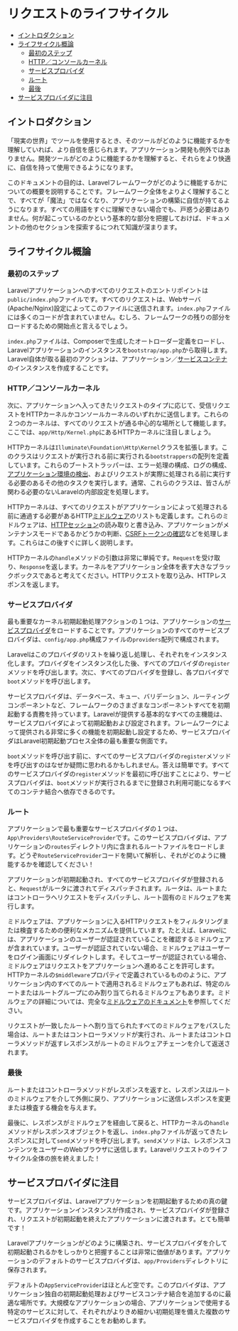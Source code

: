 # リクエストのライフサイクル

- [イントロダクション](#introduction)
- [ライフサイクル概論](#lifecycle-overview)
    - [最初のステップ](#first-steps)
    - [HTTP／コンソールカーネル](#http-console-kernels)
    - [サービスプロバイダ](#service-providers)
    - [ルート](#routing)
    - [最後](#finishing-up)
- [サービスプロバイダに注目](#focus-on-service-providers)

<a name="introduction"></a>
## イントロダクション

「現実の世界」でツールを使用するとき、そのツールがどのように機能するかを理解していれば、より自信を感じられます。アプリケーション開発も例外ではありません。開発ツールがどのように機能するかを理解すると、それらをより快適に、自信を持って使用できるようになります。

このドキュメントの目的は、Laravelフレームワークがどのように機能するかについての概要を説明することです。フレームワーク全体をよりよく理解することで、すべてが「魔法」ではなくなり、アプリケーションの構築に自信が持てるようになります。すべての用語をすぐに理解できない場合でも、戸惑う必要はありません。何が起こっているのかという基本的な部分を把握しておけば、ドキュメントの他のセクションを探索するにつれて知識が深まります。

<a name="lifecycle-overview"></a>
## ライフサイクル概論

<a name="first-steps"></a>
### 最初のステップ

Laravelアプリケーションへのすべてのリクエストのエントリポイントは`public/index.php`ファイルです。すべてのリクエストは、Webサーバ(Apache/Nginx)設定によってこのファイルに送信されます。`index.php`ファイルには多くのコードが含まれていません。むしろ、フレームワークの残りの部分をロードするための開始点と言えるでしょう。

`index.php`ファイルは、Composerで生成したオートローダー定義をロードし、Laravelアプリケーションのインスタンスを`bootstrap/app.php`から取得します。Laravel自体が取る最初のアクションは、アプリケーション／[サービスコンテナ](/docs/{{version}}/container)のインスタンスを作成することです。

<a name="http-console-kernels"></a>
### HTTP／コンソールカーネル

次に、アプリケーションへ入ってきたリクエストのタイプに応じて、受信リクエストをHTTPカーネルかコンソールカーネルのいずれかに送信します。これらの２つのカーネルは、すべてのリクエストが通る中心的な場所として機能します。ここでは、`app/Http/Kernel.php`にあるHTTPカーネルに注目しましょう。

HTTPカーネルは`Illuminate\Foundation\Http\Kernel`クラスを拡張します。このクラスはリクエストが実行される前に実行される`bootstrappers`の配列を定義しています。これらのブートストラッパーは、エラー処理の構成、ログの構成、[アプリケーション環境の検出](/docs/{{version}}/configuration#environment-configuration)、およびリクエストが実際に処理される前に実行する必要のあるその他のタスクを実行します。通常、これらのクラスは、皆さんが関わる必要のないLaravelの内部設定を処理します。

HTTPカーネルは、すべてのリクエストがアプリケーションによって処理される前に通過する必要があるHTTP[ミドルウェア](/docs/{{version}}/middleware)のリストも定義します。これらのミドルウェアは、[HTTPセッション](/docs/{{version}}/session)の読み取りと書き込み、アプリケーションがメンテナンスモードであるかどうかの判断、[CSRFトークンの確認](/docs/{{version}}/csrf)などを処理します。これらはこの後すぐに詳しく説明します。

HTTPカーネルの`handle`メソッドの引数は非常に単純です。`Request`を受け取り、`Response`を返します。カーネルをアプリケーション全体を表す大きなブラックボックスであると考えてください。HTTPリクエストを取り込み、HTTPレスポンスを返します。

<a name="service-providers"></a>
### サービスプロバイダ

最も重要なカーネル初期起動処理アクションの１つは、アプリケーションの[サービスプロバイダ](/docs/{{version}}/provider)をロードすることです。アプリケーションのすべてのサービスプロバイダは、`config/app.php`構成ファイルの`providers`配列で構成されます。

Laravelはこのプロバイダのリストを繰り返し処理し、それぞれをインスタンス化します。プロバイダをインスタンス化した後、すべてのプロバイダの`register`メソッドを呼び出します。次に、すべてのプロバイダを登録し、各プロバイダで`boot`メソッドを呼び出します。

サービスプロバイダは、データベース、キュー、バリデーション、ルーティングコンポーネントなど、フレームワークのさまざまなコンポーネントすべてを初期起動する責務を持っています。Laravelが提供する基本的なすべての主機能は、サービスプロバイダによって初期起動および設定されます。フレームワークによって提供される非常に多くの機能を初期起動し設定するため、サービスプロバイダはLaravel初期起動プロセス全体の最も重要な側面です。

`boot`メソッドを呼び出す前に、すべてのサービスプロバイダの`register`メソッドを呼び出すのはなぜか疑問に思われるかもしれません。答えは簡単です。すべてのサービスプロバイダの`register`メソッドを最初に呼び出すことにより、サービスプロバイダは、`boot`メソッドが実行されるまでに登録され利用可能になるすべてのコンテナ結合へ依存できるのです。

<a name="routing"></a>
### ルート

アプリケーションで最も重要なサービスプロバイダの１つは、`App\Providers\RouteServiceProvider`です。このサービスプロバイダは、アプリケーションの`routes`ディレクトリ内に含まれるルートファイルをロードします。どうぞ`RouteServiceProvider`コードを開いて解析し、それがどのように機能するかを確認してください！

アプリケーションが初期起動され、すべてのサービスプロバイダが登録されると、`Request`がルータに渡されてディスパッチされます。ルータは、ルートまたはコントローラへリクエストをディスパッチし、ルート固有のミドルウェアを実行します。

ミドルウェアは、アプリケーションに入るHTTPリクエストをフィルタリングまたは検査するための便利なメカニズムを提供しています。たとえば、Laravelには、アプリケーションのユーザーが認証されていることを確認するミドルウェアが含まれています。ユーザーが認証されていない場合、ミドルウェアはユーザーをログイン画面にリダイレクトします。そしてユーザーが認証されている場合、ミドルウェアはリクエストをアプリケーションへ進めることを許可します。HTTPカーネルの`$middleware`プロパティで定義されているもののように、アプリケーション内のすべてのルートで適用されるミドルウェアもあれば、特定のルートまたはルートグループにのみ割り当てられるミドルウェアもあります。ミドルウェアの詳細については、完全な[ミドルウェアのドキュメント](/docs/{{version}}/middleware)を参照してください。

リクエストが一致したルートへ割り当てられたすべてのミドルウェアをパスした場合は、ルートまたはコントローラメソッドが実行され、ルートまたはコントローラメソッドが返すレスポンスがルートのミドルウェアチェーンを介して返送されます。

<a name="finishing-up"></a>
### 最後

ルートまたはコントローラメソッドがレスポンスを返すと、レスポンスはルートのミドルウェアを介して外側に戻り、アプリケーションに送信レスポンスを変更または検査する機会を与えます。

最後に、レスポンスがミドルウェアを経由して戻ると、HTTPカーネルの`handle`メソッドがレスポンスオブジェクトを返し、`index.php`ファイルが返ってきたレスポンスに対して`send`メソッドを呼び出します。`send`メソッドは、レスポンスコンテンツをユーザーのWebブラウザに送信します。Laravelリクエストのライフサイクル全体の旅を終えました！

<a name="focus-on-service-providers"></a>
## サービスプロバイダに注目

サービスプロバイダは、Laravelアプリケーションを初期起動するための真の鍵です。アプリケーションインスタンスが作成され、サービスプロバイダが登録され、リクエストが初期起動を終えたアプリケーションに渡されます。とても簡単です！

Laravelアプリケーションがどのように構築され、サービスプロバイダを介して初期起動されるかをしっかりと把握することは非常に価値があります。アプリケーションのデフォルトのサービスプロバイダは、`app/Providers`ディレクトリに保存されます。

デフォルトの`AppServiceProvider`はほとんど空です。このプロバイダは、アプリケーション独自の初期起動処理およびサービスコンテナ結合を追加するのに最適な場所です。大規模なアプリケーションの場合、アプリケーションで使用する特定のサービスに対して、それぞれがよりきめ細かい初期処理を備えた複数のサービスプロバイダを作成することをお勧めします。
